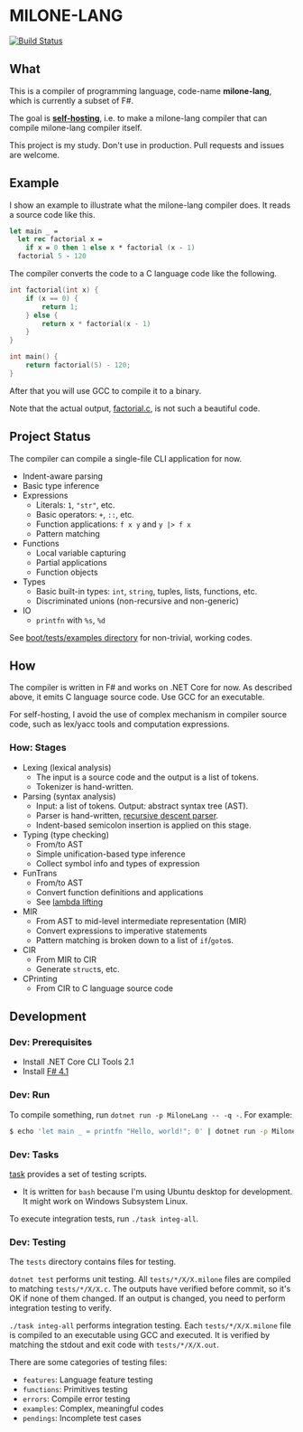 # MILONE-LANG

[![Build Status](https://travis-ci.org/vain0x/milone-lang.svg?branch=master)](https://travis-ci.org/vain0x/milone-lang)

## What

This is a compiler of programming language, code-name **milone-lang**, which is currently a subset of F#.

The goal is **[self-hosting](https://en.wikipedia.org/wiki/Self-hosting)**, i.e. to make a milone-lang compiler that can compile milone-lang compiler itself.

This project is my study. Don't use in production. Pull requests and issues are welcome.

## Example

I show an example to illustrate what the milone-lang compiler does. It reads a source code like this.

```fs
let main _ =
  let rec factorial x =
    if x = 0 then 1 else x * factorial (x - 1)
  factorial 5 - 120
```

The compiler converts the code to a C language code like the following.

```c
int factorial(int x) {
    if (x == 0) {
        return 1;
    } else {
        return x * factorial(x - 1)
    }
}

int main() {
    return factorial(5) - 120;
}
```

After that you will use GCC to compile it to a binary.

Note that the actual output, [factorial.c](./boot/tests/examples/factorial/factorial.c), is not such a beautiful code.

## Project Status

The compiler can compile a single-file CLI application for now.

- Indent-aware parsing
- Basic type inference
- Expressions
    - Literals: `1`, `"str"`, etc.
    - Basic operators: `+`, `::`, etc.
    - Function applications: `f x y` and `y |> f x`
    - Pattern matching
- Functions
    - Local variable capturing
    - Partial applications
    - Function objects
- Types
    - Basic built-in types: `int`, `string`, tuples, lists, functions, etc.
    - Discriminated unions (non-recursive and non-generic)
- IO
    - `printfn` with `%s`, `%d`

See [boot/tests/examples directory](./boot/tests/examples) for non-trivial, working codes.

## How

The compiler is written in F# and works on .NET Core for now. As described above, it emits C language source code. Use GCC for an executable.

For self-hosting, I avoid the use of complex mechanism in compiler source code, such as lex/yacc tools and computation expressions.

### How: Stages

- Lexing (lexical analysis)
    - The input is a source code and the output is a list of tokens.
    - Tokenizer is hand-written.
- Parsing (syntax analysis)
    - Input: a list of tokens. Output: abstract syntax tree (AST).
    - Parser is hand-written, [recursive descent parser](https://en.wikipedia.org/wiki/Recursive_descent_parser).
    - Indent-based semicolon insertion is applied on this stage.
- Typing (type checking)
    - From/to AST
    - Simple unification-based type inference
    - Collect symbol info and types of expression
- FunTrans
    - From/to AST
    - Convert function definitions and applications
    - See [lambda lifting](https://en.wikipedia.org/wiki/Lambda_lifting)
- MIR
    - From AST to mid-level intermediate representation (MIR)
    - Convert expressions to imperative statements
    - Pattern matching is broken down to a list of `if`/`goto`s.
- CIR
    - From MIR to CIR
    - Generate `struct`s, etc.
- CPrinting
    - From CIR to C language source code

## Development

### Dev: Prerequisites

- Install .NET Core CLI Tools 2.1
- Install [F# 4.1](http://ionide.io/#requirements)

### Dev: Run

To compile something, run `dotnet run -p MiloneLang -- -q -`. For example:

```sh
$ echo 'let main _ = printfn "Hello, world!"; 0' | dotnet run -p MiloneLang -- -q -
```

### Dev: Tasks

[task](./boot/task) provides a set of testing scripts.

- It is written for `bash` because I'm using Ubuntu desktop for development. It might work on Windows Subsystem Linux.

To execute integration tests, run `./task integ-all`.

### Dev: Testing

The `tests` directory contains files for testing.

`dotnet test` performs unit testing. All `tests/*/X/X.milone` files are compiled to matching `tests/*/X/X.c`. The outputs have verified before commit, so it's OK if none of them changed. If an output is changed, you need to perform integration testing to verify.

`./task integ-all` performs integration testing. Each `tests/*/X/X.milone` file is compiled to an executable using GCC and executed. It is verified by matching the stdout and exit code with `tests/*/X/X.out`.

There are some categories of testing files:

- `features`: Language feature testing
- `functions`: Primitives testing
- `errors`: Compile error testing
- `examples`: Complex, meaningful codes
- `pendings`: Incomplete test cases
